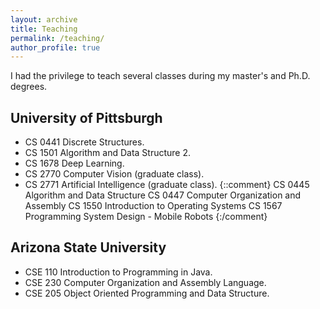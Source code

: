```yaml
---
layout: archive
title: Teaching
permalink: /teaching/
author_profile: true
---
```


I had the privilege to teach several classes during my master's and Ph.D. degrees.

## University of Pittsburgh
- CS 0441 Discrete Structures.
- CS 1501 Algorithm and Data Structure 2.
- CS 1678 Deep Learning.
- CS 2770 Computer Vision (graduate class).
- CS 2771 Artificial Intelligence (graduate class).
{::comment}
CS 0445 Algorithm and Data Structure
CS 0447 Computer Organization and Assembly
CS 1550 Introduction to Operating Systems
CS 1567 Programming System Design - Mobile Robots
{:/comment}

## Arizona State University
- CSE 110 Introduction to Programming in Java.
- CSE 230 Computer Organization and Assembly Language.
- CSE 205 Object Oriented Programming and Data Structure.
